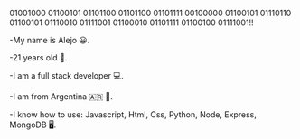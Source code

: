   01001000 01100101 01101100 01101100 01101111 00100000 01100101 01110110 01100101 01110010 01111001 01100010 01101111 01100100 01111001!!
  
-My name is Alejo 😀.

-21 years old 🥳.

-I am a full stack developer 💻.

-I am from Argentina 🇦🇷 🧉.

-I know how to use: Javascript, Html, Css, Python, Node, Express, MongoDB 🖥.
